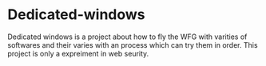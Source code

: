 # Dedicated-windows
Dedicated windows is a project about how to fly the WFG with varities of softwares and their varies with an process which can try them in order.
This project is only a expreiment in web seurity.
